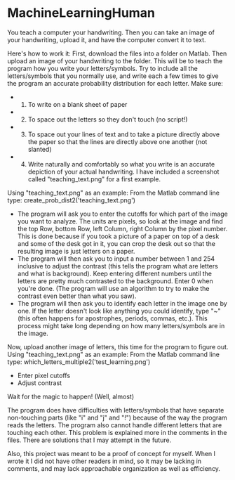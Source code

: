 # MachineLearningHuman
You teach a computer your handwriting. Then you can take an image of your handwriting, upload it, and have the computer convert it to text.

Here's how to work it: First, download the files into a folder on Matlab. Then upload an image of your handwriting to the folder. This will be to teach the program how you write your letters/symbols. Try to include all the letters/symbols that you normally use, and write each a few times to give the program an accurate probability distribution for each letter. Make sure: 
- 1. To write on a blank sheet of paper
- 2. To space out the letters so they don't touch (no script!)
- 3. To space out your lines of text and to take a picture directly above the paper so that the lines are directly above one another (not slanted)
- 4. Write naturally and comfortably so what you write is an accurate depiction of your actual handwriting. I have included a screenshot called "teaching_text.png" for a first example.

Using "teaching_text.png" as an example:
From the Matlab command line type: create_prob_dist2('teaching_text.png')
- The program will ask you to enter the cutoffs for which part of the image you want to analyze. The units are pixels, so look at the image and find the top Row, bottom Row, left Column, right Column by the pixel number. This is done because if you took a picture of a paper on top of a desk and some of the desk got in it, you can crop the desk out so that the resulting image is just letters on a paper.
- The program will then ask you to input a number between 1 and 254 inclusive to adjust the contrast (this tells the program what are letters and what is background). Keep entering different numbers until the letters are pretty much contrasted to the background. Enter 0 when you're done. (The program will use an algorithm to try to make the contrast even better than what you saw).
- The program will then ask you to identify each letter in the image one by one. If the letter doesn't look like anything you could identify, type "~" (this often happens for apostrophes, periods, commas, etc.). This process might take long depending on how many letters/symbols are in the image.

Now, upload another image of letters, this time for the program to figure out. 
Using "teaching_text.png" as an example:
From the Matlab command line type: which_letters_multiple2('test_learning.png')
- Enter pixel cutoffs
- Adjust contrast

Wait for the magic to happen! (Well, almost)

The program does have difficulties with letters/symbols that have separate non-touching parts (like "i" and "j" and "!") because of the way the program reads the letters. The program also cannot handle different letters that are touching each other. This problem is explained more in the comments in the files. There are solutions that I may attempt in the future. 

Also, this project was meant to be a proof of concept for myself. When I wrote it I did not have other readers in mind, so it may be lacking in comments, and may lack approachable organization as well as efficiency.

